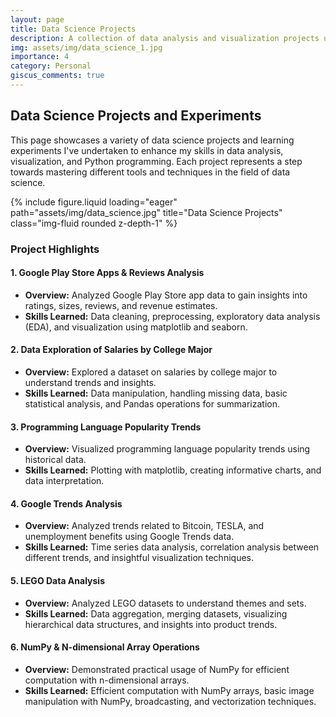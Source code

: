 ```yaml
---
layout: page
title: Data Science Projects
description: A collection of data analysis and visualization projects using Python.
img: assets/img/data_science_1.jpg
importance: 4
category: Personal
giscus_comments: true
---
```


## Data Science Projects and Experiments

This page showcases a variety of data science projects and learning experiments I've undertaken to enhance my skills in
data analysis, visualization, and Python programming. Each project represents a step towards mastering different tools
and techniques in the field of data science.
<div class="row">
    <div class="col-sm mt-3 mt-md-0">
        {% include figure.liquid loading="eager" path="assets/img/data_science.jpg" title="Data Science Projects" class="img-fluid rounded z-depth-1" %}
    </div>
</div>

### Project Highlights

#### 1. Google Play Store Apps & Reviews Analysis

- **Overview:** Analyzed Google Play Store app data to gain insights into ratings, sizes, reviews, and revenue
  estimates.
- **Skills Learned:** Data cleaning, preprocessing, exploratory data analysis (EDA), and visualization using matplotlib
  and seaborn.

#### 2. Data Exploration of Salaries by College Major

- **Overview:** Explored a dataset on salaries by college major to understand trends and insights.
- **Skills Learned:** Data manipulation, handling missing data, basic statistical analysis, and Pandas operations for
  summarization.

#### 3. Programming Language Popularity Trends

- **Overview:** Visualized programming language popularity trends using historical data.
- **Skills Learned:** Plotting with matplotlib, creating informative charts, and data interpretation.

#### 4. Google Trends Analysis

- **Overview:** Analyzed trends related to Bitcoin, TESLA, and unemployment benefits using Google Trends data.
- **Skills Learned:** Time series data analysis, correlation analysis between different trends, and insightful
  visualization techniques.

#### 5. LEGO Data Analysis

- **Overview:** Analyzed LEGO datasets to understand themes and sets.
- **Skills Learned:** Data aggregation, merging datasets, visualizing hierarchical data structures, and insights into
  product trends.

#### 6. NumPy & N-dimensional Array Operations

- **Overview:** Demonstrated practical usage of NumPy for efficient computation with n-dimensional arrays.
- **Skills Learned:** Efficient computation with NumPy arrays, basic image manipulation with NumPy, broadcasting, and
  vectorization techniques.

